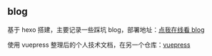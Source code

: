 ## blog

基于 hexo 搭建，主要记录一些踩坑 blog，部署地址：[点我在线看 blog](www.lzwlook.fun)

使用 vuepress 整理后的个人技术文档，在另一个仓库：[vuepress](https://github.com/blak-kong/vuepress)
